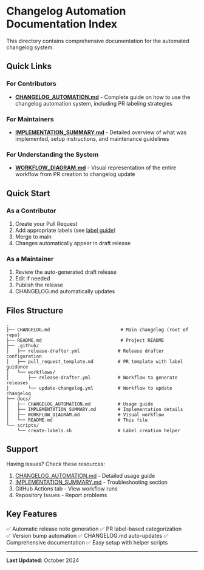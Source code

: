 # Changelog Automation Documentation Index

This directory contains comprehensive documentation for the automated changelog system.

## Quick Links

### For Contributors
- **[CHANGELOG_AUTOMATION.md](CHANGELOG_AUTOMATION.md)** - Complete guide on how to use the changelog automation system, including PR labeling strategies

### For Maintainers  
- **[IMPLEMENTATION_SUMMARY.md](IMPLEMENTATION_SUMMARY.md)** - Detailed overview of what was implemented, setup instructions, and maintenance guidelines

### For Understanding the System
- **[WORKFLOW_DIAGRAM.md](WORKFLOW_DIAGRAM.md)** - Visual representation of the entire workflow from PR creation to changelog update

## Quick Start

### As a Contributor
1. Create your Pull Request
2. Add appropriate labels (see [label guide](CHANGELOG_AUTOMATION.md#using-pr-labels))
3. Merge to main
4. Changes automatically appear in draft release

### As a Maintainer
1. Review the auto-generated draft release
2. Edit if needed
3. Publish the release
4. CHANGELOG.md automatically updates

## Files Structure

```
.
├── CHANGELOG.md                          # Main changelog (root of repo)
├── README.md                             # Project README
├── .github/
│   ├── release-drafter.yml              # Release drafter configuration
│   ├── pull_request_template.md         # PR template with label guidance
│   └── workflows/
│       ├── release-drafter.yml          # Workflow to generate releases
│       └── update-changelog.yml         # Workflow to update changelog
├── docs/
│   ├── CHANGELOG_AUTOMATION.md          # Usage guide
│   ├── IMPLEMENTATION_SUMMARY.md        # Implementation details
│   ├── WORKFLOW_DIAGRAM.md              # Visual workflow
│   └── README.md                        # This file
└── scripts/
    └── create-labels.sh                 # Label creation helper
```

## Support

Having issues? Check these resources:
1. [CHANGELOG_AUTOMATION.md](CHANGELOG_AUTOMATION.md) - Detailed usage guide
2. [IMPLEMENTATION_SUMMARY.md](IMPLEMENTATION_SUMMARY.md) - Troubleshooting section
3. GitHub Actions tab - View workflow runs
4. Repository Issues - Report problems

## Key Features

✅ Automatic release note generation
✅ PR label-based categorization  
✅ Version bump automation
✅ CHANGELOG.md auto-updates
✅ Comprehensive documentation
✅ Easy setup with helper scripts

---

**Last Updated:** October 2024

